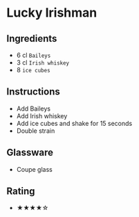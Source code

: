 # Lucky Irishman

## Ingredients
- 6 cl `Baileys`
- 3 cl `Irish whiskey`
- 8 `ice cubes`

## Instructions
- Add Baileys
- Add Irish whiskey
- Add ice cubes and shake for 15 seconds
- Double strain

## Glassware
- Coupe glass

## Rating
- ★★★★☆